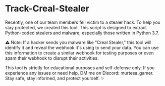 # Track-Creal-Stealer
Recently, one of our team members fell victim to a stealer hack. To help you stay protected, we created this tool.
This script is designed to extract Python-coded stealers and malware, especially those written in Python 3.7.

⚠️ Note: If a hacker sends you malware like "Creal Stealer," this tool will identify it and reveal the webhook it's using to send your data.
You can use this information to create a similar webhook for testing purposes or even spam their webhook to disrupt their activities.

This tool is strictly for educational purposes and self-defense only. If you experience any issues or need help, DM me on Discord: murtesa_gamer.
Stay safe, stay informed, and protect yourself. ✨
